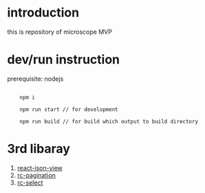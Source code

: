# introduction
this is repository of microscope MVP


# dev/run instruction

  prerequisite: nodejs


``` shell

    npm i

    npm run start // for development

    npm run build // for build which output to build directory

```

# 3rd libaray
  1. [react-json-view](https://github.com/mac-s-g/react-json-view)
  2. [rc-pagination](https://github.com/react-component/pagination)
  3. [rc-select](https://github.com/react-component/select)
